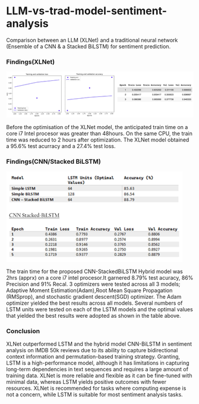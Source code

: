 # LLM-vs-trad-model-sentiment-analysis
Comparison between an LLM (XLNet) and a traditional neural network (Ensemble of a CNN &amp; a Stacked BiLSTM) for sentiment prediction.

### Findings(XLNet)

![](images_SA_/SA_XLNet.png)

Before the optimisation of the XLNet model, the anticipated train time on a core i7 Intel procesor was greater than 48hours. On the same CPU, the train time was  reduced to 2 hours after optimization. The XLNet model obtained a 95.6% test acurracy and a 27.4% test loss.

### Findings(CNN/Stacked BiLSTM)

![](images_SA_/SA_CNN_STACKEDLSTM.png)

The train time for the proposed CNN-StackedBiLSTM Hybrid model was 2hrs (apprx) on a core i7 intel procesor.It garnered 8.79% test acuracy, 86% Precision and 91%  Recal. 3 optimizers were tested across all 3 models; Adaptive Moment Estimation(Adam),Root Mean Square Propagation (RMSprop), and stochastic gradient descent(SGD) optimizer. The Adam  optimizer yielded the best results across all models. Several numbers of LSTM units were tested on each of the LSTM  models and the optimal values that yielded the best results were adopted as shown in the table above.


### Conclusion

XLNet outperformed LSTM and the hybrid model CNN-BiLSTM in sentiment analysis on IMDB 50k reviews due to its ability to capture bidirectional context information and permutation-based training strategy. Granting, LSTM is a high-performance model, although it has limitations in capturing long-term  dependencies in text sequences and requires a large amount of training data. XLNet is more reliable and flexible as it can be fine-tuned with minimal data, whereas LSTM yields positive outcomes with fewer resources. XLNet is recommended for tasks where computing expense is not a concern, while LSTM is suitable for most sentiment analysis tasks.
